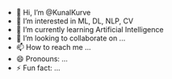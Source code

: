 - 👋 Hi, I’m @KunalKurve
- 👀 I’m interested in ML, DL, NLP, CV
- 🌱 I’m currently learning Artificial Intelligence
- 💞️ I’m looking to collaborate on ...
- 📫 How to reach me ...
- 😄 Pronouns: ...
- ⚡ Fun fact: ...

<!---
KunalKurve/KunalKurve is a ✨ special ✨ repository because its `README.md` (this file) appears on your GitHub profile.
You can click the Preview link to take a look at your changes.
--->

